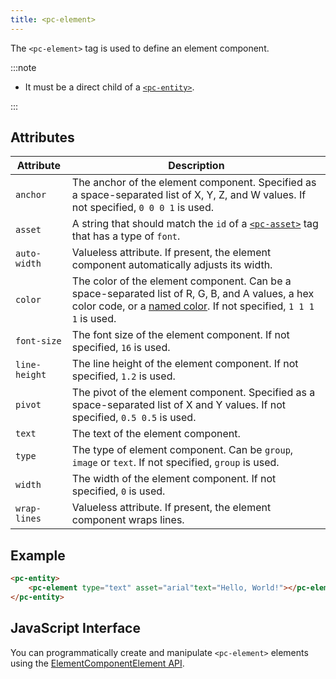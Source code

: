 ```yaml
---
title: <pc-element>
---
```


The `<pc-element>` tag is used to define an element component.

:::note

* It must be a direct child of a [`<pc-entity>`](pc-entity.md).

:::

## Attributes

| Attribute | Description |
| --- | --- |
| `anchor` | The anchor of the element component. Specified as a space-separated list of X, Y, Z, and W values. If not specified, `0 0 0 1` is used. |
| `asset` | A string that should match the `id` of a [`<pc-asset>`](pc-asset.md) tag that has a type of `font`. |
| `auto-width` | Valueless attribute. If present, the element component automatically adjusts its width. |
| `color` | The color of the element component. Can be a space-separated list of R, G, B, and A values, a hex color code, or a [named color](https://github.com/playcanvas/web-components/blob/main/src/colors.ts). If not specified, `1 1 1 1` is used. |
| `font-size` | The font size of the element component. If not specified, `16` is used. |
| `line-height` | The line height of the element component. If not specified, `1.2` is used. |
| `pivot` | The pivot of the element component. Specified as a space-separated list of X and Y values. If not specified, `0.5 0.5` is used. |
| `text` | The text of the element component. |
| `type` | The type of element component. Can be `group`, `image` or `text`. If not specified, `group` is used. |
| `width` | The width of the element component. If not specified, `0` is used. |
| `wrap-lines` | Valueless attribute. If present, the element component wraps lines. |

## Example

```html
<pc-entity>
    <pc-element type="text" asset="arial"text="Hello, World!"></pc-element>
</pc-entity>
```

## JavaScript Interface

You can programmatically create and manipulate `<pc-element>` elements using the [ElementComponentElement API](https://api.playcanvas.com/classes/EngineWebComponents.ElementComponentElement.html).
